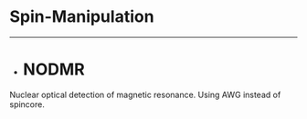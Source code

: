 # Spin-Manipulation

---

* # NODMR

Nuclear optical detection of magnetic resonance. Using AWG instead of spincore.
